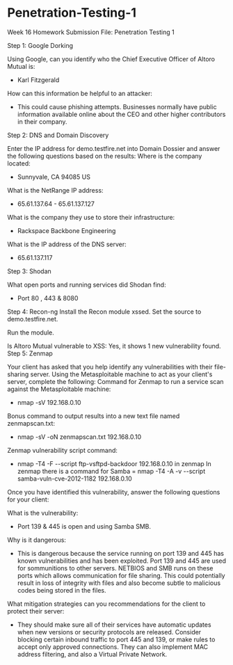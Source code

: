 # Penetration-Testing-1
Week 16 Homework Submission File: Penetration Testing 1


Step 1: Google Dorking

Using Google, can you identify who the Chief Executive Officer of Altoro Mutual is:

* Karl Fitzgerald


How can this information be helpful to an attacker: 

* This could cause phishing attempts. Businesses normally have public information available online about the CEO and other higher contributors in their company. 



Step 2: DNS and Domain Discovery

Enter the IP address for demo.testfire.net into Domain Dossier and answer the following questions based on the results:
Where is the company located:

* Sunnyvale, CA 94085 US


What is the NetRange IP address: 

* 65.61.137.64 - 65.61.137.127  

What is the company they use to store their infrastructure:

* Rackspace Backbone Engineering 


What is the IP address of the DNS server:

* 65.61.137.117



Step 3: Shodan

What open ports and running services did Shodan find: 

* Port 80 , 443 & 8080



Step 4: Recon-ng
Install the Recon module xssed.
Set the source to demo.testfire.net.

Run the module.


Is Altoro Mutual vulnerable to XSS: Yes, it shows 1 new vulnerability found. 
Step 5: Zenmap

Your client has asked that you help identify any vulnerabilities with their file-sharing server. Using the Metasploitable machine to act as your client's server, complete the following:
Command for Zenmap to run a service scan against the Metasploitable machine:

* nmap -sV 192.168.0.10


Bonus command to output results into a new text file named zenmapscan.txt:

* nmap -sV -oN zenmapscan.txt 192.168.0.10




Zenmap vulnerability script command:

* nmap -T4 -F --script ftp-vsftpd-backdoor 192.168.0.10 in zenmap
In zenmap there is a command for Samba = nmap -T4 -A -v --script samba-vuln-cve-2012-1182 192.168.0.10



Once you have identified this vulnerability, answer the following questions for your client:


What is the vulnerability:

* Port 139 & 445 is open and using Samba SMB.


Why is it dangerous: 

* This is dangerous because the service running on port 139 and 445 has known vulnerabilities and has been exploited. Port 139 and 445 are used for sommunitions to other servers. NETBIOS and SMB runs on these ports which allows communication for file sharing. This could potentially result in loss of integrity with files and also become subtle to malicious codes being stored in the files. 


What mitigation strategies can you recommendations for the client to protect their server:

* They should make sure all of their services have automatic updates when new versions or security protocols are released. Consider blocking certain inbound traffic to port 445 and 139, or make rules to accept only approved connections. They can also implement MAC address filtering, and also a Virtual Private Network. 
